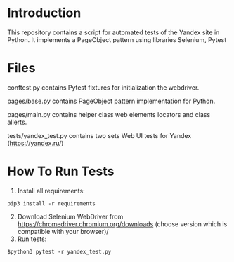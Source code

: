 # Introduction
This repository contains a script for automated tests of the Yandex site in Python. It implements a PageObject pattern using libraries Selenium, Pytest
# Files
conftest.py contains Pytest fixtures for initialization the webdriver.

pages/base.py contains PageObject pattern implementation for Python.

pages/main.py contains helper class web elements locators and class allerts.

tests/yandex_test.py contains two sets Web UI tests for Yandex (https://yandex.ru/)
# How To Run Tests
1. Install all requirements:
```
pip3 install -r requirements
```
2. Download Selenium WebDriver from https://chromedriver.chromium.org/downloads (choose version which is compatible with your browser)/
3. Run tests:
```
$python3 pytest -r yandex_test.py
```
